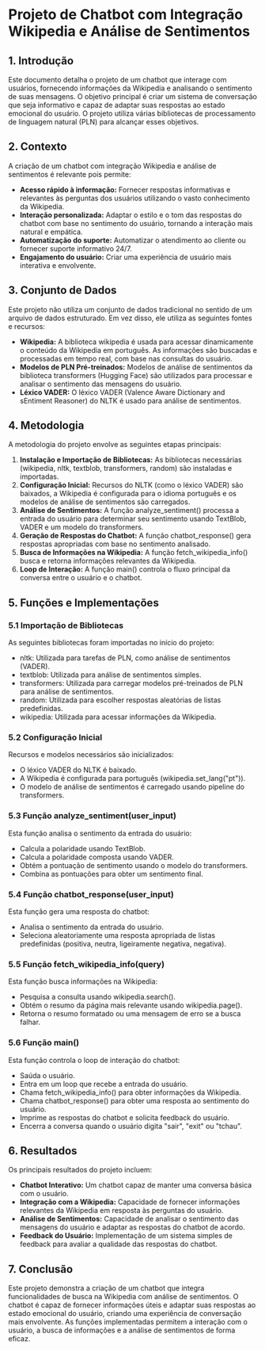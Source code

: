 # **Projeto de Chatbot com Integração Wikipedia e Análise de Sentimentos**

## **1\. Introdução**

Este documento detalha o projeto de um chatbot que interage com usuários, fornecendo informações da Wikipedia e analisando o sentimento de suas mensagens. O objetivo principal é criar um sistema de conversação que seja informativo e capaz de adaptar suas respostas ao estado emocional do usuário. O projeto utiliza várias bibliotecas de processamento de linguagem natural (PLN) para alcançar esses objetivos.

## **2\. Contexto**

A criação de um chatbot com integração Wikipedia e análise de sentimentos é relevante pois permite:

* **Acesso rápido à informação:** Fornecer respostas informativas e relevantes às perguntas dos usuários utilizando o vasto conhecimento da Wikipedia.  
* **Interação personalizada:** Adaptar o estilo e o tom das respostas do chatbot com base no sentimento do usuário, tornando a interação mais natural e empática.  
* **Automatização do suporte:** Automatizar o atendimento ao cliente ou fornecer suporte informativo 24/7.  
* **Engajamento do usuário:** Criar uma experiência de usuário mais interativa e envolvente.

## **3\. Conjunto de Dados**

Este projeto não utiliza um conjunto de dados tradicional no sentido de um arquivo de dados estruturado. Em vez disso, ele utiliza as seguintes fontes e recursos:

* **Wikipedia:** A biblioteca wikipedia é usada para acessar dinamicamente o conteúdo da Wikipedia em português. As informações são buscadas e processadas em tempo real, com base nas consultas do usuário.  
* **Modelos de PLN Pré-treinados:** Modelos de análise de sentimentos da biblioteca transformers (Hugging Face) são utilizados para processar e analisar o sentimento das mensagens do usuário.  
* **Léxico VADER:** O léxico VADER (Valence Aware Dictionary and sEntiment Reasoner) do NLTK é usado para análise de sentimentos.

## **4\. Metodologia**

A metodologia do projeto envolve as seguintes etapas principais:

1. **Instalação e Importação de Bibliotecas:** As bibliotecas necessárias (wikipedia, nltk, textblob, transformers, random) são instaladas e importadas.  
2. **Configuração Inicial:** Recursos do NLTK (como o léxico VADER) são baixados, a Wikipedia é configurada para o idioma português e os modelos de análise de sentimentos são carregados.  
3. **Análise de Sentimentos:** A função analyze\_sentiment() processa a entrada do usuário para determinar seu sentimento usando TextBlob, VADER e um modelo do transformers.  
4. **Geração de Respostas do Chatbot:** A função chatbot\_response() gera respostas apropriadas com base no sentimento analisado.  
5. **Busca de Informações na Wikipedia:** A função fetch\_wikipedia\_info() busca e retorna informações relevantes da Wikipedia.  
6. **Loop de Interação:** A função main() controla o fluxo principal da conversa entre o usuário e o chatbot.

## **5\. Funções e Implementações**

### **5.1 Importação de Bibliotecas**

As seguintes bibliotecas foram importadas no início do projeto:

* nltk: Utilizada para tarefas de PLN, como análise de sentimentos (VADER).  
* textblob: Utilizada para análise de sentimentos simples.  
* transformers: Utilizada para carregar modelos pré-treinados de PLN para análise de sentimentos.  
* random: Utilizada para escolher respostas aleatórias de listas predefinidas.  
* wikipedia: Utilizada para acessar informações da Wikipedia.

### **5.2 Configuração Inicial**

Recursos e modelos necessários são inicializados:

* O léxico VADER do NLTK é baixado.  
* A Wikipedia é configurada para português (wikipedia.set\_lang("pt")).  
* O modelo de análise de sentimentos é carregado usando pipeline do transformers.

### **5.3 Função analyze\_sentiment(user\_input)**

Esta função analisa o sentimento da entrada do usuário:

* Calcula a polaridade usando TextBlob.  
* Calcula a polaridade composta usando VADER.  
* Obtém a pontuação de sentimento usando o modelo do transformers.  
* Combina as pontuações para obter um sentimento final.

### **5.4 Função chatbot\_response(user\_input)**

Esta função gera uma resposta do chatbot:

* Analisa o sentimento da entrada do usuário.  
* Seleciona aleatoriamente uma resposta apropriada de listas predefinidas (positiva, neutra, ligeiramente negativa, negativa).

### **5.5 Função fetch\_wikipedia\_info(query)**

Esta função busca informações na Wikipedia:

* Pesquisa a consulta usando wikipedia.search().  
* Obtém o resumo da página mais relevante usando wikipedia.page().  
* Retorna o resumo formatado ou uma mensagem de erro se a busca falhar.

### **5.6 Função main()**

Esta função controla o loop de interação do chatbot:

* Saúda o usuário.  
* Entra em um loop que recebe a entrada do usuário.  
* Chama fetch\_wikipedia\_info() para obter informações da Wikipedia.  
* Chama chatbot\_response() para obter uma resposta ao sentimento do usuário.  
* Imprime as respostas do chatbot e solicita feedback do usuário.  
* Encerra a conversa quando o usuário digita "sair", "exit" ou "tchau".

## **6\. Resultados**

Os principais resultados do projeto incluem:

* **Chatbot Interativo:** Um chatbot capaz de manter uma conversa básica com o usuário.  
* **Integração com a Wikipedia:** Capacidade de fornecer informações relevantes da Wikipedia em resposta às perguntas do usuário.  
* **Análise de Sentimentos:** Capacidade de analisar o sentimento das mensagens do usuário e adaptar as respostas do chatbot de acordo.  
* **Feedback do Usuário:** Implementação de um sistema simples de feedback para avaliar a qualidade das respostas do chatbot.

## **7\. Conclusão**

Este projeto demonstra a criação de um chatbot que integra funcionalidades de busca na Wikipedia com análise de sentimentos. O chatbot é capaz de fornecer informações úteis e adaptar suas respostas ao estado emocional do usuário, criando uma experiência de conversação mais envolvente. As funções implementadas permitem a interação com o usuário, a busca de informações e a análise de sentimentos de forma eficaz.
